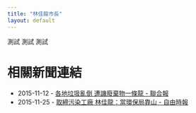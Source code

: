 ```yaml
---
title: "林佳龍市長"
layout: default
---
```

測試
測試
測試

# 相關新聞連結
- 2015-11-12 - [各地垃圾亂倒 遭譏廢棄物一條龍 - 聯合報](http://udn.com/news/story/7325/1309058)
- 2015-11-25 - [取締污染工廠 林佳龍：當環保局靠山 - 自由時報](http://news.ltn.com.tw/news/politics/breakingnews/1520010)
